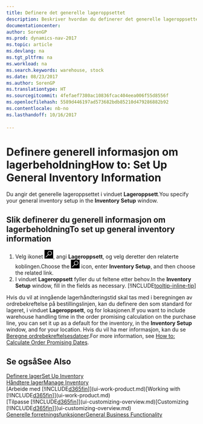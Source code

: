 ```yaml
---
title: Definere det generelle lageroppsettet
description: Beskriver hvordan du definerer det generelle lageroppsettet, for eksempel nummerserier og lokasjoner, slik at du for eksempel kan administrere lageret og varene.
documentationcenter: 
author: SorenGP
ms.prod: dynamics-nav-2017
ms.topic: article
ms.devlang: na
ms.tgt_pltfrm: na
ms.workload: na
ms.search.keywords: warehouse, stock
ms.date: 08/23/2017
ms.author: SorenGP
ms.translationtype: HT
ms.sourcegitcommit: 4fefaef7380ac10836fcac404eea006f55d8556f
ms.openlocfilehash: 5589d446197ad573682bdb85210d479286882b92
ms.contentlocale: nb-no
ms.lasthandoff: 10/16/2017

---
```

# <a name="how-to-set-up-general-inventory-information"></a><span data-ttu-id="d3835-103">Definere generell informasjon om lagerbeholdning</span><span class="sxs-lookup"><span data-stu-id="d3835-103">How to: Set Up General Inventory Information</span></span>
<span data-ttu-id="d3835-104">Du angir det generelle lageroppsettet i vinduet **Lageroppsett**.</span><span class="sxs-lookup"><span data-stu-id="d3835-104">You specify your general inventory setup in the **Inventory Setup** window.</span></span>

## <a name="to-set-up-general-inventory-information"></a><span data-ttu-id="d3835-105">Slik definerer du generell informasjon om lagerbeholdning</span><span class="sxs-lookup"><span data-stu-id="d3835-105">To set up general inventory information</span></span>
1. <span data-ttu-id="d3835-106">Velg ikonet ![Søk etter side eller rapport](media/ui-search/search_small.png "Søk etter side eller rapport"), angi **Lageroppsett**, og velg deretter den relaterte koblingen.</span><span class="sxs-lookup"><span data-stu-id="d3835-106">Choose the ![Search for Page or Report](media/ui-search/search_small.png "Search for Page or Report icon") icon, enter **Inventory Setup**, and then choose the related link.</span></span>
2. <span data-ttu-id="d3835-107">I vinduet **Lageroppsett** fyller du ut feltene etter behov.</span><span class="sxs-lookup"><span data-stu-id="d3835-107">In the **Inventory Setup** window, fill in the fields as necessary.</span></span> [!INCLUDE[tooltip-inline-tip](includes/tooltip-inline-tip_md.md)]

<span data-ttu-id="d3835-108">Hvis du vil at inngående lagerhåndteringstid skal tas med i beregningen av ordrebekreftelse på bestillingslinjen, kan du definere den som standard for lageret, i vinduet **Lageroppsett**, og for lokasjonen.</span><span class="sxs-lookup"><span data-stu-id="d3835-108">If you want to include warehouse handling time in the order promising calculation on the purchase line, you can set it up as a default for the inventory, in the **Inventory Setup** window, and for your location.</span></span> <span data-ttu-id="d3835-109">Hvis du vil ha mer informasjon, kan du se [Beregne ordrebekreftelsesdatoer](sales-how-to-calculate-order-promising-dates.md).</span><span class="sxs-lookup"><span data-stu-id="d3835-109">For more information, see [How to: Calculate Order Promising Dates](sales-how-to-calculate-order-promising-dates.md).</span></span>  

## <a name="see-also"></a><span data-ttu-id="d3835-110">Se også</span><span class="sxs-lookup"><span data-stu-id="d3835-110">See Also</span></span>
[<span data-ttu-id="d3835-111">Definere lager</span><span class="sxs-lookup"><span data-stu-id="d3835-111">Set Up Inventory</span></span>](inventory-setup-inventory.md)  
[<span data-ttu-id="d3835-112">Håndtere lager</span><span class="sxs-lookup"><span data-stu-id="d3835-112">Manage Inventory</span></span>](inventory-manage-inventory.md)  
<span data-ttu-id="d3835-113">[Arbeide med [!INCLUDE[d365fin](includes/d365fin_md.md)]](ui-work-product.md)</span><span class="sxs-lookup"><span data-stu-id="d3835-113">[Working with [!INCLUDE[d365fin](includes/d365fin_md.md)]](ui-work-product.md)</span></span>  
<span data-ttu-id="d3835-114">[Tilpasse [!INCLUDE[d365fin](includes/d365fin_md.md)]](ui-customizing-overview.md)</span><span class="sxs-lookup"><span data-stu-id="d3835-114">[Customizing [!INCLUDE[d365fin](includes/d365fin_md.md)]](ui-customizing-overview.md)</span></span>  
[<span data-ttu-id="d3835-115">Generelle forretningsfunksjoner</span><span class="sxs-lookup"><span data-stu-id="d3835-115">General Business Functionality</span></span>](ui-across-business-areas.md)

